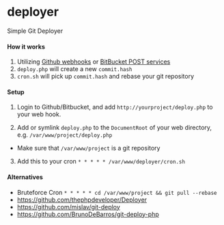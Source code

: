deployer
========

Simple Git Deployer

#### How it works

1. Utilizing [Github webhooks](https://developer.github.com/webhooks/) or [BitBucket POST services](https://confluence.atlassian.com/display/BITBUCKET/POST+hook+management)
2. `deploy.php` will create a new `commit.hash`
3. `cron.sh` will pick up `commit.hash` and rebase your git repository

#### Setup

1. Login to Github/Bitbucket, and add `http://yourproject/deploy.php` to your web hook.

2. Add or symlink `deploy.php` to the `DocumentRoot` of your web directory, e.g.
`/var/www/project/deploy.php`
 * Make sure that `/var/www/project` is a git repository

3. Add this to your cron
`* * * * * /var/www/deployer/cron.sh`

#### Alternatives

* Bruteforce Cron `* * * * * cd /var/www/project && git pull --rebase`
* https://github.com/thephpdeveloper/Deployer
* https://github.com/mislav/git-deploy
* https://github.com/BrunoDeBarros/git-deploy-php
